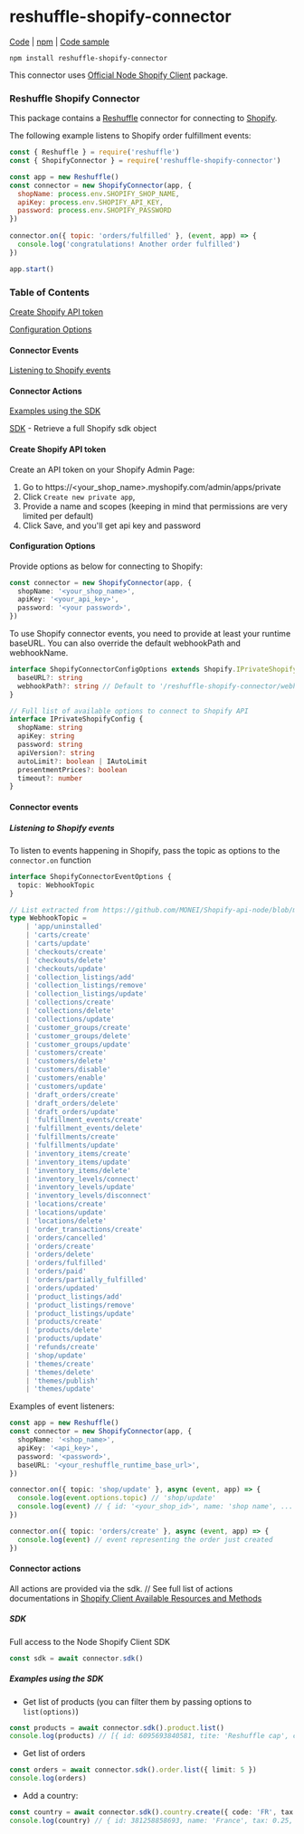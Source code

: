 # reshuffle-shopify-connector

[Code](https://github.com/reshufflehq/reshuffle-shopify-connector) |  [npm](https://www.npmjs.com/package/reshuffle-shopify-connector) | [Code sample](https://github.com/reshufflehq/reshuffle/tree/master/examples/shopify)

`npm install reshuffle-shopify-connector`

This connector uses [Official Node Shopify Client](https://www.npmjs.com/package/shopify-api-node) package.

### Reshuffle Shopify Connector

This package contains a [Reshuffle](https://github.com/reshufflehq/reshuffle) connector for connecting to [Shopify](https://www.shopify.com/online).

The following example listens to Shopify order fulfillment events:
```js
const { Reshuffle } = require('reshuffle')
const { ShopifyConnector } = require('reshuffle-shopify-connector')

const app = new Reshuffle()
const connector = new ShopifyConnector(app, {
  shopName: process.env.SHOPIFY_SHOP_NAME,
  apiKey: process.env.SHOPIFY_API_KEY,
  password: process.env.SHOPIFY_PASSWORD
})
  
connector.on({ topic: 'orders/fulfilled' }, (event, app) => {
  console.log('congratulations! Another order fulfilled')
})

app.start()
```

### Table of Contents

[Create Shopify API token](#apitoken)

[Configuration Options](#configuration)

#### Connector Events

[Listening to Shopify events](#listen)

#### Connector Actions
[Examples using the SDK](#sdk)

[SDK](#sdk) - Retrieve a full Shopify sdk object

#### <a name="apitoken"></a>Create Shopify API token
Create an API token on your Shopify Admin Page:

1. Go to https://<your_shop_name>.myshopify.com/admin/apps/private
2. Click `Create new private app`, 
3. Provide a name and scopes (keeping in mind that permissions are very limited per default)
4. Click Save, and you'll get api key and password

#### <a name="configuration"></a>Configuration Options

Provide options as below for connecting to Shopify:
```typescript
const connector = new ShopifyConnector(app, {
  shopName: '<your_shop_name>',
  apiKey: '<your_api_key>',
  password: '<your password>',
})
``` 

To use Shopify connector events, you need to provide at least your runtime baseURL. 
You can also override the default webhookPath and webhookName.
```typescript
interface ShopifyConnectorConfigOptions extends Shopify.IPrivateShopifyConfig {
  baseURL?: string
  webhookPath?: string // Default to '/reshuffle-shopify-connector/webhook'
}

// Full list of available options to connect to Shopify API
interface IPrivateShopifyConfig {
  shopName: string
  apiKey: string
  password: string
  apiVersion?: string
  autoLimit?: boolean | IAutoLimit
  presentmentPrices?: boolean
  timeout?: number
}
```

#### Connector events

##### <a name="listen"></a>Listening to Shopify events

To listen to events happening in Shopify, pass the topic as options to the `connector.on` function

```typescript
interface ShopifyConnectorEventOptions {
  topic: WebhookTopic
}

// List extracted from https://github.com/MONEI/Shopify-api-node/blob/master/index.d.ts#L2869
type WebhookTopic =
    | 'app/uninstalled'
    | 'carts/create'
    | 'carts/update'
    | 'checkouts/create'
    | 'checkouts/delete'
    | 'checkouts/update'
    | 'collection_listings/add'
    | 'collection_listings/remove'
    | 'collection_listings/update'
    | 'collections/create'
    | 'collections/delete'
    | 'collections/update'
    | 'customer_groups/create'
    | 'customer_groups/delete'
    | 'customer_groups/update'
    | 'customers/create'
    | 'customers/delete'
    | 'customers/disable'
    | 'customers/enable'
    | 'customers/update'
    | 'draft_orders/create'
    | 'draft_orders/delete'
    | 'draft_orders/update'
    | 'fulfillment_events/create'
    | 'fulfillment_events/delete'
    | 'fulfillments/create'
    | 'fulfillments/update'
    | 'inventory_items/create'
    | 'inventory_items/update'
    | 'inventory_items/delete'
    | 'inventory_levels/connect'
    | 'inventory_levels/update'
    | 'inventory_levels/disconnect'
    | 'locations/create'
    | 'locations/update'
    | 'locations/delete'
    | 'order_transactions/create'
    | 'orders/cancelled'
    | 'orders/create'
    | 'orders/delete'
    | 'orders/fulfilled'
    | 'orders/paid'
    | 'orders/partially_fulfilled'
    | 'orders/updated'
    | 'product_listings/add'
    | 'product_listings/remove'
    | 'product_listings/update'
    | 'products/create'
    | 'products/delete'
    | 'products/update'
    | 'refunds/create'
    | 'shop/update'
    | 'themes/create'
    | 'themes/delete'
    | 'themes/publish'
    | 'themes/update'
```

Examples of event listeners:
```typescript
const app = new Reshuffle()
const connector = new ShopifyConnector(app, {
  shopName: '<shop_name>',
  apiKey: '<api_key>',
  password: '<password>',
  baseURL: '<your_reshuffle_runtime_base_url>',
})

connector.on({ topic: 'shop/update' }, async (event, app) => {
  console.log(event.options.topic) // 'shop/update'
  console.log(event) // { id: '<your_shop_id>', name: 'shop name', ... }
})    

connector.on({ topic: 'orders/create' }, async (event, app) => {                             
  console.log(event) // event representing the order just created 
})  
```
                                                                    
#### Connector actions

All actions are provided via the sdk.
// See full list of actions documentations in [Shopify Client Available Resources and Methods](https://www.npmjs.com/package/shopify-api-node#available-resources-and-methods)

##### <a name="sdk"></a>SDK

Full access to the Node Shopify Client SDK

```typescript
const sdk = await connector.sdk()
```


##### <a name="examples"></a>Examples using the SDK

- Get list of products (you can filter them by passing options to `list(options)`)
```typescript
const products = await connector.sdk().product.list()
console.log(products) // [{ id: 6095693840581, tite: 'Reshuffle cap', created_at: '2020-11-23T15:23:09+13:00', published_scope: 'web', admin_graphql_api_id: 'gid://shopify/Product/6095693840581', ... }]
```

- Get list of orders
```typescript
const orders = await connector.sdk().order.list({ limit: 5 })
console.log(orders)
```

- Add a country:
```typescript
const country = await connector.sdk().country.create({ code: 'FR', tax: 0.25 })
console.log(country) // { id: 381258858693, name: 'France', tax: 0.25, code: 'FR', tax_name: 'FR TVA', provinces: [] }
```
